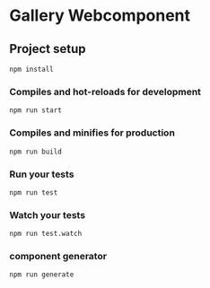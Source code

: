 # Gallery Webcomponent

## Project setup

```
npm install
```

### Compiles and hot-reloads for development

```
npm run start
```

### Compiles and minifies for production

```
npm run build
```

### Run your tests

```
npm run test
```

### Watch your tests

```
npm run test.watch
```

### component generator

```
npm run generate
```
